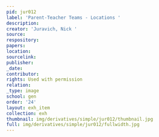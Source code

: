 ```yaml
---
pid: jur012
label: 'Parent-Teacher Teams - Locations '
description:
creator: 'Juravich, Nick '
source:
respository:
papers:
location:
sourcelink:
publisher:
_date:
contributor:
rights: Used with permission
relation:
_type: image
school: gen
order: '24'
layout: exh_item
collection: exh
thumbnail: img/derivatives/simple/jur012/thumbnail.jpg
full: img/derivatives/simple/jur012/fullwidth.jpg
---
```

